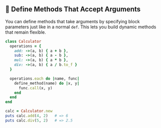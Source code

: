 ## 🎯 Define Methods That Accept Arguments

You can define methods that take arguments by specifying block parameters just like in a normal `def`. This lets you build dynamic methods that remain flexible.

```ruby
class Calculator
  operations = {
    add: ->(a, b) { a + b },
    sub: ->(a, b) { a - b },
    mul: ->(a, b) { a * b },
    div: ->(a, b) { a / b.to_f }
  }

  operations.each do |name, func|
    define_method(name) do |x, y|
      func.call(x, y)
    end
  end
end

calc = Calculator.new
puts calc.add(4, 2)   # => 6
puts calc.div(5, 2)   # => 2.5
